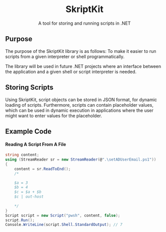 <h1 style="text-align:center">SkriptKit</h1>

<p style="text-align:center">A tool for storing and running scripts in .NET</p>

## Purpose

The purpose of the SkriptKit library is as follows: To make it easier to run scripts from a given interpreter or shell programmatically.

The library will be used in future .NET projects where an interface between the application and a given shell or script interpreter is needed.

## Storing Scripts

Using SkriptKit, script objects can be stored in JSON format, for dynamic loading of scripts. Furthermore, scripts can contain placeholder values, which can be used in dynamic execution in applications where the user might want to enter values for the placeholder.

## Example Code

#### Reading A Script From A File
```cs
string content;
using (StreamReader sr = new StreamReader(@".\setADUserEmail.ps1"))
{
    content = sr.ReadToEnd();
    /*

    $a = 3
    $b = 4
    $c = $a + $b
    $c | out-host
    
    */
}
Script script = new Script("pwsh", content, false);
script.Run();
Console.WriteLine(script.Shell.StandardOutput); // 7
```